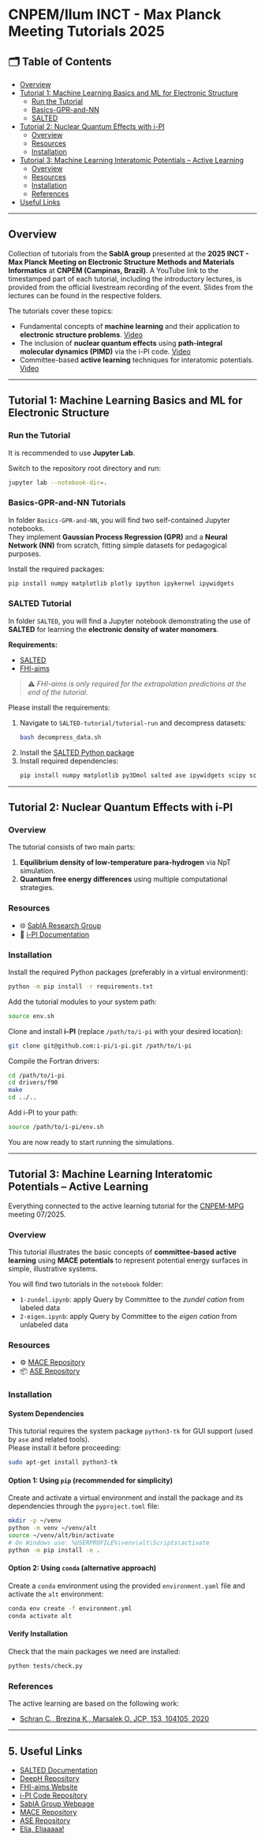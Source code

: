 # CNPEM/Ilum INCT - Max Planck Meeting Tutorials 2025

## 🗂️ Table of Contents

- [Overview](#1-overview)
- [Tutorial 1: Machine Learning Basics and ML for Electronic Structure](#2-tutorial-1-machine-learning-basics-and-ml-for-electronic-structure)
   - [Run the Tutorial](#run-the-tutorial)
   - [Basics-GPR-and-NN](#basics-gprandnn-tutorials)
   - [SALTED](#salted-tutorial)
- [Tutorial 2: Nuclear Quantum Effects with i-PI](#3-tutorial-2-nuclear-quantum-effects-with-i-pi)
   - [Overview](#overview-1)
   - [Resources](#resources)
   - [Installation](#installation)
- [Tutorial 3: Machine Learning Interatomic Potentials – Active Learning](#4-tutorial-3-machine-learning-interatomic-potentials--active-learning)
   - [Overview](#overview-2)
   - [Resources](#resources-1)
   - [Installation](#installation-1)
   - [References](#references-1)
- [Useful Links](#5-references-and-links)

---

## Overview

Collection of tutorials from the **SabIA group** presented at the **2025 INCT - Max Planck Meeting on Electronic Structure Methods and Materials Informatics** at **CNPEM (Campinas, Brazil)**. A YouTube link to the timestamped part of each tutorial, including the introductory lectures, is provided from the official livestream recording of the event. Slides from the lectures can be found in the respective folders.

The tutorials cover these topics:

- Fundamental concepts of **machine learning** and their application to **electronic structure problems**. [Video](https://www.youtube.com/watch?v=V9wDgLjeJoE&t=1s)
- The inclusion of **nuclear quantum effects** using **path-integral molecular dynamics (PIMD)** via the i-PI code. [Video](https://www.youtube.com/live/5TakNe0Yn4s?si=RXdVgpIzREhmNhuJ&t=5138)
- Committee-based **active learning** techniques for interatomic potentials. [Video](https://www.youtube.com/live/f_u3txNm5wc?si=MwUiH9qFrJjYzrHU&t=7040)

---

## Tutorial 1: Machine Learning Basics and ML for Electronic Structure

### Run the Tutorial

It is recommended to use **Jupyter Lab**.

Switch to the repository root directory and run:
```bash
jupyter lab --notebook-dir=.
```

### Basics-GPR-and-NN Tutorials

In folder `Basics-GPR-and-NN`, you will find two self-contained Jupyter notebooks.  
They implement **Gaussian Process Regression (GPR)** and a **Neural Network (NN)** from scratch, fitting simple datasets for pedagogical purposes.

Install the required packages:

```bash
pip install numpy matplotlib plotly ipython ipykernel ipywidgets
```

### SALTED Tutorial

In folder `SALTED`, you will find a Jupyter notebook demonstrating the use of **SALTED** for learning the **electronic density of water monomers**.

**Requirements:**
- [SALTED](https://salted.readthedocs.io/en/latest/installation/)
- [FHI-aims](https://fhi-aims.org/get-the-code-menu/license-academia)

> ⚠️ *FHI-aims is only required for the extrapolation predictions at the end of the tutorial.*  

Please install the requirements:
1. Navigate to `SALTED-tutorial/tutorial-run` and decompress datasets:
   ```bash
   bash decompress_data.sh
   ```
2. Install the [SALTED Python package](https://github.com/andreagrisafi/SALTED)
3. Install required dependencies:
   ```bash
   pip install numpy matplotlib py3Dmol salted ase ipywidgets scipy scikit-learn h5py
   ```

---

## Tutorial 2: Nuclear Quantum Effects with i-PI

### Overview

The tutorial consists of two main parts:
1. **Equilibrium density of low-temperature para-hydrogen** via NpT simulation.
2. **Quantum free energy differences** using multiple computational strategies.


### Resources

- 🌐 [SabIA Research Group](https://www.mpsd.mpg.de/research/groups/sabia)
- 📖 [i-PI Documentation](https://docs.ipi-code.org/)


### Installation

Install the required Python packages (preferably in a virtual environment):

```bash
python -m pip install -r requirements.txt
```

Add the tutorial modules to your system path:
```bash
source env.sh
```

Clone and install **i-PI** (replace `/path/to/i-pi` with your desired location):
```bash
git clone git@github.com:i-pi/i-pi.git /path/to/i-pi
```

Compile the Fortran drivers:
```bash
cd /path/to/i-pi
cd drivers/f90
make
cd ../..
```

Add i-PI to your path:
```bash
source /path/to/i-pi/env.sh
```

You are now ready to start running the simulations.

---

## Tutorial 3: Machine Learning Interatomic Potentials – Active Learning

Everything connected to the active learning tutorial for the [CNPEM-MPG](https://pages.cnpem.br/ilum-maxplanck-meeting/) meeting 07/2025.

### Overview

This tutorial illustrates the basic concepts of **committee-based active learning** using **MACE potentials** to represent potential energy surfaces in simple, illustrative systems.

You will find two tutorials in the `notebook` folder:
- `1-zundel.ipynb`: apply Query by Committee to the *zundel cation* from labeled data
- `2-eigen.ipynb`: apply Query by Committee to the *eigen cation* from unlabeled data


### Resources

- ⚙️ [MACE Repository](https://github.com/ACEsuit/mace)
- 📦 [ASE Repository](https://gitlab.com/ase/ase)


### Installation

#### System Dependencies

This tutorial requires the system package `python3-tk` for GUI support (used by `ase` and related tools).  
Please install it before proceeding:

```bash
sudo apt-get install python3-tk
```

#### Option 1: Using `pip` (recommended for simplicity)

Create and activate a virtual environment and install the package and its dependencies through the `pyproject.toml` file:

```bash
mkdir -p ~/venv
python -m venv ~/venv/alt
source ~/venv/alt/bin/activate  
# On Windows use: %USERPROFILE%\venv\alt\Scripts\activate
python -m pip install -e .
```

#### Option 2: Using `conda` (alternative approach)

Create a `conda` environment using the provided `environment.yaml` file and activate the `alt` environment:

```bash
conda env create -f environment.yml
conda activate alt
```

#### Verify Installation

Check that the main packages we need are installed:

```bash
python tests/check.py
```

### References

The active learning are based on the following work:

- [Schran C., Brezina K., Marsalek O. JCP, 153, 104105, 2020](https://doi.org/10.1063/5.0016004)

---

## 5. Useful Links

- [SALTED Documentation](https://salted.readthedocs.io)
- [DeepH Repository](https://github.com/deeph-dev)
- [FHI-aims Website](https://fhi-aims.org)
- [i-PI Code Repository](https://github.com/i-pi/i-pi)
- [SabIA Group Webpage](https://www.mpsd.mpg.de/research/groups/sabia)
- [MACE Repository](https://github.com/ACEsuit/mace)
- [ASE Repository](https://gitlab.com/ase/ase)
- [Elia, Eliaaaaa!](https://www.youtube.com/clip/UgkxIIoxVQ6gTe0BnKlGReFWBo4DUQsdiSXa)